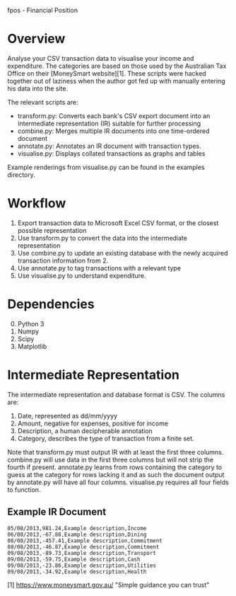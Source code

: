 fpos - Financial Position

Overview
========

Analyse your CSV transaction data to visualise your income and expenditure.
The categories are based on those used by the Australian Tax Office on their
[MoneySmart website][1]. These scripts were hacked together out of laziness
when the author got fed up with manually entering his data into the site.

The relevant scripts are:

* transform.py: Converts each bank's CSV export document into an intermediate
    representation (IR) suitable for further processing
* combine.py: Merges multiple IR documents into one time-ordered document
* annotate.py: Annotates an IR document with transaction types.
* visualise.py: Displays collated transactions as graphs and tables

Example renderings from visualise.py can be found in the examples directory.

Workflow
========

1. Export transaction data to Microsoft Excel CSV format, or the closest
   possible representation
2. Use transform.py to convert the data into the intermediate representation
3. Use combine.py to update an existing database with the newly acquired
   transaction information from 2.
4. Use annotate.py to tag transactions with a relevant type
5. Use visualise.py to understand expenditure.

Dependencies
============

0. Python 3
1. Numpy
2. Scipy
3. Matplotlib

Intermediate Representation
===========================

The intermediate representation and database format is CSV. The columns are:

1. Date, represented as dd/mm/yyyy
2. Amount, negative for expenses, positive for income
3. Description, a human decipherable annotation
4. Category, describes the type of transaction from a finite set.

Note that transform.py must output IR with at least the first three columns.
combine.py will use data in the first three columns but will not strip the
fourth if present. annotate.py learns from rows containing the category to
guess at the category for rows lacking it and as such the document output by
annotate.py will have all four columns. visualise.py requires all four fields
to function.

Example IR Document
-------------------

    05/08/2013,981.24,Example description,Income
    06/08/2013,-67.88,Example description,Dining
    08/08/2013,-457.41,Example description,Commitment
    08/08/2013,-46.87,Example description,Commitment
    09/08/2013,-89.73,Example description,Transport
    09/08/2013,-59.75,Example description,Cash
    09/08/2013,-23.86,Example description,Utilities
    09/08/2013,-34.92,Example description,Health

[1] https://www.moneysmart.gov.au/ "Simple guidance you can trust"
